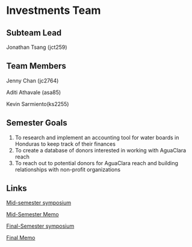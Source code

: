 # Investments Team

## Subteam Lead
Jonathan Tsang (jct259)

## Team Members
Jenny Chan (jc2764)

Aditi Athavale (asa85)


Kevin Sarmiento(ks2255)

## Semester Goals
1. To research and implement an accounting tool for water boards in Honduras to keep track of their finances
2. To create a database of donors interested in working with AguaClara reach
3. To reach out to potential donors for AguaClara reach and building relationships with non-profit organizations

## Links

[Mid-semester symposium](https://docs.google.com/presentation/d/1hxwhMlGaWdp2znX-Lw_Hc_RjiCMrUIA2d3EHKrsPbKk/edit?usp=sharing)

[Mid-Semester Memo](https://docs.google.com/document/d/1vzeaTvGCHHz3vGRcxnTFCfJoeWeCsaOhqw4u7xmYK6Y/edit?usp=sharing)

[Final-Semester symposium](https://docs.google.com/presentation/d/1hsFNUdPwy03ud9vZodUgSqHHCnpsjZVNNhP3t_G1TK8/edit?usp=sharing)

[Final Memo](https://docs.google.com/document/d/1fZAsMkaj1XlyXsckZ0xjV7pDo0qS38Yves5tcLiCNQY/edit?usp=sharing)
